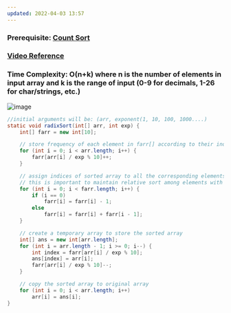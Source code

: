 ```yaml
---
updated: 2022-04-03 13:57
---
```

### Prerequisite: [Count Sort](../06.%20Count%20Sort/)
### [Video Reference](https://youtu.be/a5e7RgCdel0)

### Time Complexity: O(n+k) where n is the number of elements in input array and k is the range of input (0-9 for decimals, 1-26 for char/strings, etc.)

![image](https://user-images.githubusercontent.com/64855541/129446444-febac3e7-e2a4-4d79-84d6-b672041254be.png)

```java
//initial arguments will be: (arr, exponent(1, 10, 100, 1000....)
static void radixSort(int[] arr, int exp) {
	int[] farr = new int[10];

	// store frequency of each element in farr[] according to their indices
	for (int i = 0; i < arr.length; i++) {
		farr[arr[i] / exp % 10]++;
	}

	// assign indices of sorted array to all the corresponding elements
	// this is important to maintain relative sort among elements with the same value
	for (int i = 0; i < farr.length; i++) {
		if (i == 0)
			farr[i] = farr[i] - 1;
		else
			farr[i] = farr[i] + farr[i - 1];
	}

	// create a temporary array to store the sorted array
	int[] ans = new int[arr.length];
	for (int i = arr.length - 1; i >= 0; i--) {
		int index = farr[arr[i] / exp % 10];
		ans[index] = arr[i];
		farr[arr[i] / exp % 10]--;
	}

	// copy the sorted array to original array
	for (int i = 0; i < arr.length; i++)
		arr[i] = ans[i];
}
```
